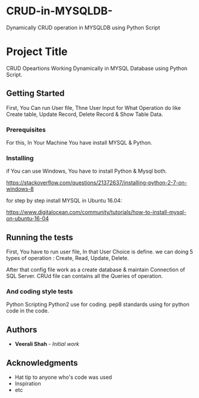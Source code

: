 # CRUD-in-MYSQLDB-
Dynamically CRUD operation in MYSQLDB using Python Script

# Project Title

CRUD Opeartions Working Dynamically in MYSQL Database using Python Script.

## Getting Started

First, You Can run User file, Thne User Input for What Operation do like Create table, Update Record, Delete Record & Show Table Data.

### Prerequisites

For this, In Your Machine You have install MYSQL & Python.


### Installing

if You can use Windows,
You have to install Python & Mysql both.

https://stackoverflow.com/questions/21372637/installing-python-2-7-on-windows-8

for step by step install MYSQL in Ubuntu 16.04:

https://www.digitalocean.com/community/tutorials/how-to-install-mysql-on-ubuntu-16-04


## Running the tests

First, You have to run user file, In that User Choice is define. 
we can doing 5 types of operation : Create, Read, Update, Delete.

After that config file work as a create database & maintain Connection of SQL Server.
CRUd file can contains all the Queries of operation.


### And coding style tests

Python Scripting Python2 use for coding.
pep8 standards using for python code in the code.


## Authors

* **Veerali Shah** - *Initial work* 

## Acknowledgments

* Hat tip to anyone who's code was used
* Inspiration
* etc

